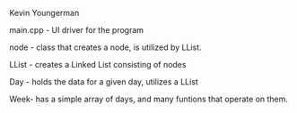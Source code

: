 Kevin Youngerman 

main.cpp - UI driver for the program

node - class that creates a node, is utilized by LList.

LList -  creates a Linked List consisting of nodes

Day - holds the data for a given day, utilizes a LList

Week- has a simple array of days, and many funtions that operate on them. 
